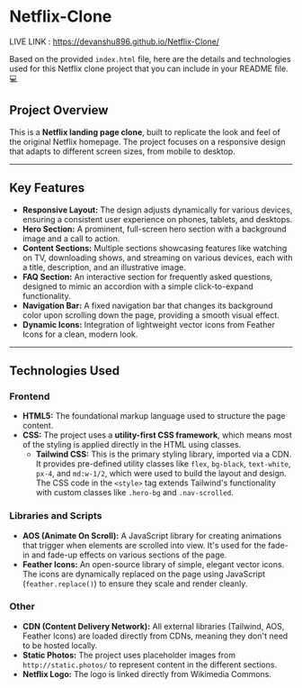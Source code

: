 # Netflix-Clone

LIVE LINK :  https://devanshu896.github.io/Netflix-Clone/

Based on the provided `index.html` file, here are the details and technologies used for this Netflix clone project that you can include in your README file. 💻

## Project Overview

This is a **Netflix landing page clone**, built to replicate the look and feel of the original Netflix homepage. The project focuses on a responsive design that adapts to different screen sizes, from mobile to desktop. 
***

## Key Features

* **Responsive Layout:** The design adjusts dynamically for various devices, ensuring a consistent user experience on phones, tablets, and desktops.
* **Hero Section:** A prominent, full-screen hero section with a background image and a call to action.
* **Content Sections:** Multiple sections showcasing features like watching on TV, downloading shows, and streaming on various devices, each with a title, description, and an illustrative image.
* **FAQ Section:** An interactive section for frequently asked questions, designed to mimic an accordion with a simple click-to-expand functionality.
* **Navigation Bar:** A fixed navigation bar that changes its background color upon scrolling down the page, providing a smooth visual effect.
* **Dynamic Icons:** Integration of lightweight vector icons from Feather Icons for a clean, modern look.

***

## Technologies Used

### Frontend
* **HTML5:** The foundational markup language used to structure the page content.
* **CSS:** The project uses a **utility-first CSS framework**, which means most of the styling is applied directly in the HTML using classes.
    * **Tailwind CSS:** This is the primary styling library, imported via a CDN. It provides pre-defined utility classes like `flex`, `bg-black`, `text-white`, `px-4`, and `md:w-1/2`, which were used to build the layout and design. The CSS code in the `<style>` tag extends Tailwind's functionality with custom classes like `.hero-bg` and `.nav-scrolled`.

### Libraries and Scripts
* **AOS (Animate On Scroll):** A JavaScript library for creating animations that trigger when elements are scrolled into view. It's used for the fade-in and fade-up effects on various sections of the page.
* **Feather Icons:** An open-source library of simple, elegant vector icons. The icons are dynamically replaced on the page using JavaScript (`feather.replace()`) to ensure they scale and render cleanly.

### Other
* **CDN (Content Delivery Network):** All external libraries (Tailwind, AOS, Feather Icons) are loaded directly from CDNs, meaning they don't need to be hosted locally.
* **Static Photos:** The project uses placeholder images from `http://static.photos/` to represent content in the different sections.
* **Netflix Logo:** The logo is linked directly from Wikimedia Commons.
